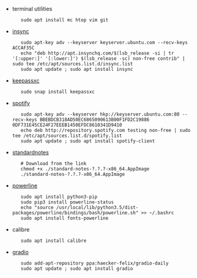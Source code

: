 - terminal utilities

         sudo apt install mc htop vim git

- [insync](https://www.insynchq.com/downloads#repositories)

         sudo apt-key adv --keyserver keyserver.ubuntu.com --recv-keys ACCAF35C
         echo "deb http://apt.insynchq.com/$(lsb_release -si | tr '[:upper:]' '[:lower:]') $(lsb_release -sc) non-free contrib" | sudo tee /etc/apt/sources.list.d/insync.list
         sudo apt update ; sudo apt install insync

- [keepassxc](https://keepassxc.org/download#linux)

         sudo snap install keepassxc
  
- [spotify](https://www.spotify.com/cz/download/linux/)

         sudo apt-key adv --keyserver hkp://keyserver.ubuntu.com:80 --recv-keys BBEBDCB318AD50EC6865090613B00F1FD2C19886 0DF731E45CE24F27EEEB1450EFDC8610341D9410
         echo deb http://repository.spotify.com testing non-free | sudo tee /etc/apt/sources.list.d/spotify.list
         sudo apt update ; sudo apt install spotify-client

- [standardnotes](https://standardnotes.org/getting-started?downloaded=linux)

         # Download from the link 
         chmod +x ./standard-notes-?.?.?-x86_64.AppImage
         ./standard-notes-?.?.?-x86_64.AppImage

- [powerline](https://powerline.readthedocs.io/en/latest/installation.html)

         sudo apt install python3-pip
         sudo pip3 install powerline-status
         echo "source /usr/local/lib/python3.5/dist-packages/powerline/bindings/bash/powerline.sh" >> ~/.bashrc
         sudo apt install fonts-powerline

- calibre

         sudo apt install calibre

- [gradio](https://github.com/haecker-felix/gradio/wiki/Install-Gradio)

         sudo add-apt-repository ppa:haecker-felix/gradio-daily
         sudo apt update ; sudo apt install gradio
         
